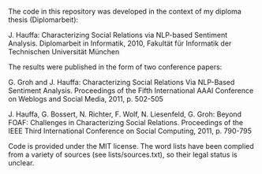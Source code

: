 The code in this repository was developed in the context of my diploma thesis
(Diplomarbeit):

J. Hauffa: Characterizing Social Relations via NLP-based Sentiment Analysis.
Diplomarbeit in Informatik, 2010, Fakultät für Informatik der Technischen
Universität München

The results were published in the form of two conference papers:

G. Groh and J. Hauffa: Characterizing Social Relations Via NLP-Based Sentiment
Analysis. Proceedings of the Fifth International AAAI Conference on Weblogs and
Social Media, 2011, p. 502-505

J. Hauffa, G. Bossert, N. Richter, F. Wolf, N. Liesenfeld, G. Groh: Beyond FOAF:
Challenges in Characterizing Social Relations. Proceedings of the IEEE Third
International Conference on Social Computing, 2011, p. 790-795


Code is provided under the MIT license. The word lists have been complied from a
variety of sources (see lists/sources.txt), so their legal status is unclear.
